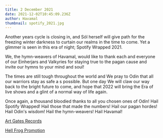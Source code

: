 ```yaml
---
title: 2 December 2021
date: 2021-12-02T10:45:09.236Z
author: Havamal
thumbnail: spotify_2021.jpg
---
```

Another years cycle is closing in, and Sól herself will give path for the freezing winter darkness to curtain our realms in the time to come. Yet a glimmer is seen in this era of night; Spotify Wrapped 2021.

We, the hymn-weavers of Havamal, would like to thank each and everyone of our Einherjars and Valkyries for staying true to the pagan cause and invite our hymns to your mind and soul!

The times are still tough throughout the world and We pray to Odin that all our warriors stay as safe a s possible. But one day We will claw our way back to the bright future to come, and hope that 2022 will bring the Era of live shows and a glint of a normal way of life again.

Once again, a thousand bloodied thanks to all you chosen ones of Odin! Hail Spotify Wrapped! Hail those that made the numbers! Hail our pagan hordes! Hail Odin's wisdom! Hail the hymn-weavers! Hail Havamal!

[Art Gates Records](https://artgatesrecords.com/)

[Hell Frog Promotion](https://www.facebook.com/HellFrogPromotion)